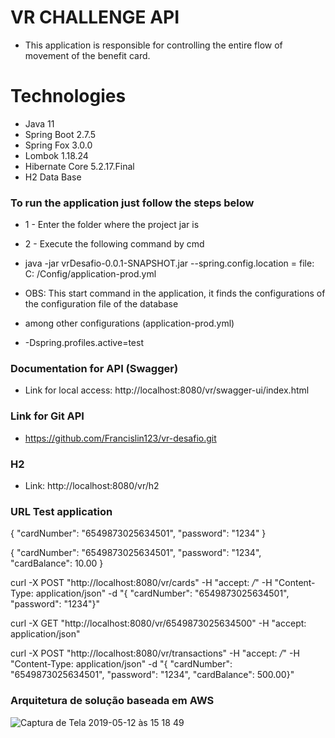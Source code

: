 # VR CHALLENGE API 

- This application is responsible for controlling the entire flow of movement of the benefit card.

# Technologies

- Java 11
- Spring Boot 2.7.5
- Spring Fox 3.0.0
- Lombok 1.18.24
- Hibernate Core 5.2.17.Final
- H2 Data Base

### To run the application just follow the steps below

- 1 - Enter the folder where the project jar is
- 2 - Execute the following command by cmd

- java -jar vrDesafio-0.0.1-SNAPSHOT.jar --spring.config.location = file: C: /Config/application-prod.yml
- OBS: This start command in the application, it finds the configurations of the configuration file of the database
- among other configurations (application-prod.yml)
- -Dspring.profiles.active=test

### Documentation for API (Swagger)
- Link for local access: http://localhost:8080/vr/swagger-ui/index.html

### Link for Git API 
- https://github.com/Francislin123/vr-desafio.git

### H2
- Link: http://localhost:8080/vr/h2

### URL Test application

{
"cardNumber": "6549873025634501",
"password": "1234"
}

{
"cardNumber": "6549873025634501",
"password": "1234",
"cardBalance": 10.00
}

curl -X POST "http://localhost:8080/vr/cards" -H "accept: */*" -H "Content-Type: application/json" -d "{ \"cardNumber\": \"6549873025634501\", \"password\": \"1234\"}"


curl -X GET "http://localhost:8080/vr/6549873025634500" -H "accept: application/json"


curl -X POST "http://localhost:8080/vr/transactions" -H "accept: */*" -H "Content-Type: application/json" -d "{ \"cardNumber\": \"6549873025634501\", \"password\": \"1234\", \"cardBalance\": 500.00}"

### Arquitetura de solução baseada em AWS
![Captura de Tela 2019-05-12 às 15 18 49](https://res.cloudinary.com/duep7y7ve/image/upload/v1751250157/nwfrjanhg42qqzyisaq3.png)